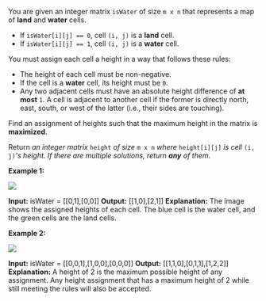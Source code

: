 You are given an integer matrix  `isWater`  of size  `m x n`  that represents a map of  **land**  and  **water**  cells.

-   If  `isWater[i][j] == 0`, cell  `(i, j)`  is a  **land**  cell.
-   If  `isWater[i][j] == 1`, cell  `(i, j)`  is a  **water**  cell.

You must assign each cell a height in a way that follows these rules:

-   The height of each cell must be non-negative.
-   If the cell is a  **water**  cell, its height must be  `0`.
-   Any two adjacent cells must have an absolute height difference of  **at most**  `1`. A cell is adjacent to another cell if the former is directly north, east, south, or west of the latter (i.e., their sides are touching).

Find an assignment of heights such that the maximum height in the matrix is  **maximized**.

Return  _an integer matrix_ `height` _of size_ `m x n` _where_ `height[i][j]` _is cell_ `(i, j)`_'s height. If there are multiple solutions, return  **any**  of them_.

**Example 1:**

**![](https://assets.leetcode.com/uploads/2021/01/10/screenshot-2021-01-11-at-82045-am.png)**

**Input:** isWater = [[0,1],[0,0]]
**Output:** [[1,0],[2,1]]
**Explanation:** The image shows the assigned heights of each cell.
The blue cell is the water cell, and the green cells are the land cells.

**Example 2:**

**![](https://assets.leetcode.com/uploads/2021/01/10/screenshot-2021-01-11-at-82050-am.png)**

**Input:** isWater = [[0,0,1],[1,0,0],[0,0,0]]
**Output:** [[1,1,0],[0,1,1],[1,2,2]]
**Explanation:** A height of 2 is the maximum possible height of any assignment.
Any height assignment that has a maximum height of 2 while still meeting the rules will also be accepted.
